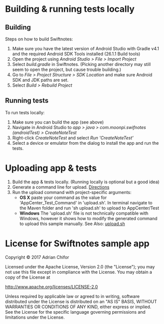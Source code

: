 # Building & running tests locally
## Building
Steps on how to build Swiftnotes:
1. Make sure you have the latest version of Android Studio with Gradle v4.1 and the required Android SDK Tools installed (26.1.1 Build tools)
2. Open the project using *Android Studio > File > Import Project*
3. Select *build.gradle* in Swiftnotes. (Picking another directory may still seem to open the project, but cause trouble building.)
4. Go to *File > Project Structure > SDK Location* and make sure Android SDK and JDK paths are set.
5. Select *Build > Rebuild Project*

## Running tests
To run tests locally:
1. Make sure you can build the app (see above)
2. Navigate in Android Studio to *app > java > com.moonpi.swifnotes (androidTest) > CreateNoteTest*
3. Right-click *CreateNoteTest* and select *Run 'CreateNoteTest'*
4. Select a device or emulator from the dialog to install the app and run the tests. 

# Uploading app & tests
1. Build the app & tests locally. (Running locally is optional but a good idea)
2. Generate a command line for upload. [Directions](/../../#upload-commands)
3. Run the upload command with project-specific arguments:
   - **OS X** paste your command as the value for 'AppCenter_Test_Command' in 'upload.sh'. In terminal navigate to the Maven folder and run 'sh upload.sh' to upload to AppCenter/Test
   - **Windows** The 'upload.sh' file is not technically compatible with Windows, however it shows how to modify the generated command to upload this sample manually.
See Also: [upload.sh](upload.sh)

# License for Swiftnotes sample app

Copyright &copy; 2017 Adrian Chifor

Licensed under the Apache License, Version 2.0 (the "License"); you may not use this file except in compliance with the License. You may obtain a copy of the License at

http://www.apache.org/licenses/LICENSE-2.0

Unless required by applicable law or agreed to in writing, software distributed under the License is distributed on an "AS IS" BASIS, WITHOUT WARRANTIES OR CONDITIONS OF ANY KIND, either express or implied. See the License for the specific language governing permissions and limitations under the License.
